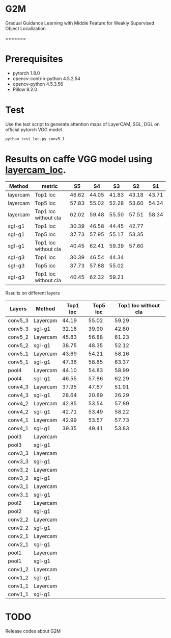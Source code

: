 # G2M
Gradual Guidance Learning with Middle Feature for Weakly Supervised Object Localization

=======

# Prerequisites 
- pytorch                   1.8.0
- opencv-contrib-python     4.5.2.54 
- opencv-python             4.5.3.56 
- Pillow                    8.2.0

# Test
Use the test script to generate attention maps of LayerCAM, SGL, DGL on official pytorch VGG model

```
python test_loc.py conv5_1
```
# Results on caffe VGG model using [layercam_loc](https://github.com/PengtaoJiang/layercam_loc).
| Method   | metric              | S5   | S4   | S3   | S2   | S1   |
| -------- | --------            | ---- | ---- | ---- | ---- | ---- |
| layercam | Top1 loc            |46.62 |44.05 |41.83 |43.18 |43.71 |
| layercam | Top5 loc            |57.83 |55.02 |52.28 |53.60 |54.34 |
| layercam | Top1 loc without cla|62.02 |59.48 |55.50 |57.51 |58.34 |
| sgl-g1   | Top1 loc            |30.39 |46.58 |44.45 |42.77 |      |
| sgl-g1   | Top5 loc            |37.73 |57.95 |55.17 |53.35 |      |
| sgl-g1   | Top1 loc without cla|40.45 |62.41 |59.39 |57.60 |      |
| sgl-g3   | Top1 loc            |30.39 |46.54 |44.34 |      |      |
| sgl-g3   | Top5 loc            |37.73 |57.88 |55.02 |      |      |
| sgl-g3   | Top1 loc without cla|40.45 |62.32 |59.21 |      |      |



Rssults on different layers

| Layers   | Method     | Top1 loc | Top5 loc | Top1 loc without cla|
| -------- | --------   | ----     | ----     | ----                |
|conv5_3   | Layercam   |44.19     |55.02     |59.29                |
|conv5_3   | sgl-g1     |32.16     |39.90     |42.80                |
|conv5_2   | Layercam   |45.83     |56.88     |61.23                |
|conv5_2   | sgl-g1     |38.75     |48.35     |52.12                |
|conv5_1   | Layercam   |43.69     |54.21     |58.16                |
|conv5_1   | sgl-g1     |47.36     |58.85     |63.37                |
|pool4     | Layercam   |44.10     |54.83     |58.99                |
|pool4     | sgl-g1     |46.55     |57.86     |62.29                |
|conv4_3   | Layercam   |37.95     |47.67     |51.91                |
|conv4_3   | sgl-g1     |28.64     |20.89     |26.29                |
|conv4_2   | Layercam   |42.85     |53.54     |57.89                |
|conv4_2   | sgl-g1     |42.71     |53.49     |58.22                |
|conv4_1   | Layercam   |42.99     |53.57     |57.73                |
|conv4_1   | sgl-g1     |39.35     |49.41     |53.83                |
|pool3     | Layercam   |          |          |                     |
|pool3     | sgl-g1     |          |          |                     |
|conv3_3   | Layercam   |          |          |                     |
|conv3_3   | sgl-g1     |          |          |                     |
|conv3_2   | Layercam   |          |          |                     |
|conv3_2   | sgl-g1     |          |          |                     |
|conv3_1   | Layercam   |          |          |                     |
|conv3_1   | sgl-g1     |          |          |                     |
|pool2     | Layercam   |          |          |                     |
|pool2     | sgl-g1     |          |          |                     |
|conv2_2   | Layercam   |          |          |                     |
|conv2_2   | sgl-g1     |          |          |                     |
|conv2_1   | Layercam   |          |          |                     |
|conv2_1   | sgl-g1     |          |          |                     |
|pool1     | Layercam   |          |          |                     |
|pool1     | sgl-g1     |          |          |                     |
|conv1_2   | Layercam   |          |          |                     |
|conv1_2   | sgl-g1     |          |          |                     |
|conv1_1   | Layercam   |          |          |                     |
|conv1_1   | sgl-g1     |          |          |                     |

# TODO

Release codes about G2M

